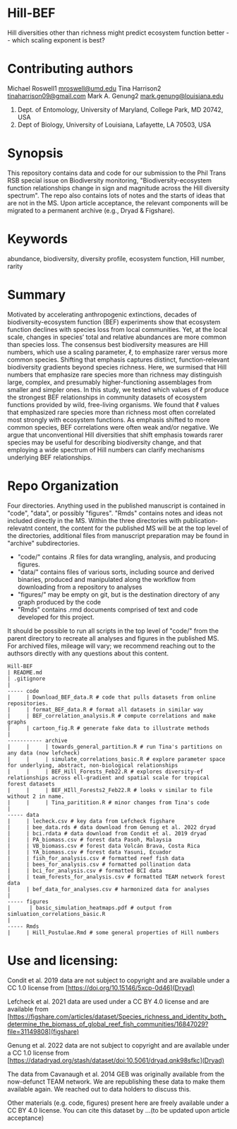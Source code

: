 # Hill-BEF

Hill diversities other than richness might predict ecosystem function better --
which scaling exponent is best?


# Contributing authors

Michael Roswell1 mroswell@umd.edu
Tina Harrison2 tinaharrison09@gmail.com
Mark A. Genung2  mark.genung@louisiana.edu

1. Dept. of Entomology, University of Maryland, College Park, MD 20742, USA
1. Dept of Biology, University of Louisiana, Lafayette, LA 70503, USA


# Synopsis 

This repository contains data and code for our submission to the Phil Trans RSB
special issue on Biodiversity monitoring, "Biodiversity-ecosystem function
relationships change in sign and magnitude across the Hill diversity spectrum".
The repo also contains lots of notes and the starts of ideas that are not in the
MS. Upon article acceptance, the relevant components will be migrated to a
permanent archive (e.g., Dryad & Figshare).

# Keywords 
abundance, biodiversity, diversity profile, ecosystem function, Hill number,
rarity

# Summary 
Motivated by accelerating anthropogenic extinctions, decades of
biodiversity-ecosystem function (BEF) experiments show that ecosystem function
declines with species loss from local communities. Yet, at the local scale,
changes in species’ total and relative abundances are more common than species
loss. The consensus best biodiversity measures are Hill numbers, which use a
scaling parameter, ℓ, to emphasize rarer versus more common species. Shifting
that emphasis captures distinct, function-relevant biodiversity gradients beyond
species richness. Here, we surmised that Hill numbers that emphasize rare
species more than richness may distinguish large, complex, and presumably
higher-functioning assemblages from smaller and simpler ones. In this study, we
tested which values of ℓ produce the strongest BEF relationships in community
datasets of ecosystem functions provided by wild, free-living organisms. We
found that ℓ values that emphasized rare species more than richness most often
correlated most strongly with ecosystem functions. As emphasis shifted to more
common species, BEF correlations were often weak and/or negative. We argue that
unconventional Hill diversities that shift emphasis towards rarer species may be
useful for describing biodiversity change, and that employing a wide spectrum of
Hill numbers can clarify mechanisms underlying BEF relationships.


# Repo Organization

Four directories. Anything used in the published manuscript is contained in
"code", "data", or possibly "figures". "Rmds" contains notes and ideas not
included directly in the MS. Within the three directories with
publication-relevatnt content, the content for the published MS will be at the
top level of the directories, additional files from manuscript preparation may
be found in "archive" subdirectories.
- "code/" contains .R files for data wrangling, analysis, and producing figures. 
- "data/" contains files of various sorts, including source and derived
binaries, produced and manipulated along the workflow from downloading from a
repository to analyses
- "figures/" may be empty on git, but is the destination directory of any graph
produced by the code
- "Rmds" contains .rmd documents comprised of text and code developed for this
project. 

It should be possible to run all scripts in the top level of "code/" from the
parent directory to recreate all analyses and figures in the published MS. For
archived files, mileage will vary; we recommend reaching out to the authsors
directly with any questions about this content.


```
Hill-BEF
| README.md
| .gitignore
|
----- code
|     | Download_BEF_data.R # code that pulls datasets from online repositories. 
|     | format_BEF_data.R # format all datasets in similar way
|     | BEF_correlation_analysis.R # compute correlations and make graphs
|     | cartoon_fig.R # generate fake data to illustrate methods
|
----------- archive
|     |     | towards_general_partition.R # run Tina's partitions on any data (now lefcheck)
|     |     | simulate_correlations_basic.R # explore parameter space for underlying, abstract, non-biological relationships
|     |     | BEF_Hill_Forests_Feb22.R # explores diversity-ef relationships across ell-gradient and spatial scale for tropical forest datasets
|     |     | BEF_HIll_Forests2_Feb22.R # looks v similar to file without 2 in name. 
|     |     | Tina_paritition.R # minor changes from Tina's code
| 
----- data 
|     | lecheck.csv # key data from Lefcheck figshare
|     | bee_data.rds # data download from Genung et al. 2022 dryad
|     | bci.rdata # data download from Condit et al. 2019 dryad
|     | PA_biomass.csv # forest data Pasoh, Malaysia
|     | VB_biomass.csv # forest data Volcán Brava, Costa Rica
|     | YA_biomass.csv # forest data Yasuni, Ecuador
|     | fish_for_analysis.csv # formatted reef fish data
|     | bees_for_analysis.csv # formatted pollination data
|     | bci_for_analysis.csv # formatted BCI data
|     | team_forests_for_analysis.csv # formatted TEAM network forest data
|     | bef_data_for_analyses.csv # harmonized data for analyses
|
----- figures
|      | basic_simulation_heatmaps.pdf # output from simluation_correlations_basic.R
|
----- Rmds
|     | Hill_Postulae.Rmd # some general properties of Hill numbers

```

# Use and licensing: 
Condit et al. 2019 data are not subject to copyright and are available under a
CC 1.0 license from [https://doi.org/10.15146/5xcp-0d46](Dryad)

Lefcheck et al. 2021 data are used under a CC BY 4.0 license and are available
from
[https://figshare.com/articles/dataset/Species_richness_and_identity_both_determine_the_biomass_of_global_reef_fish_communities/16847029?file=31149808](figshare)

Genung et al. 2022 data are not subject to copyright and are available under a
CC 1.0 license from
[https://datadryad.org/stash/dataset/doi:10.5061/dryad.qnk98sfkc](Dryad)

The data from Cavanaugh et al. 2014 GEB was originally available from the
now-defunct TEAM network. We are republishing these data to make them available
again. We reached out to data holders to discuss this.

Other materials (e.g. code, figures) present here are freely available under a
CC BY 4.0 license. You can cite this dataset by ...(to be updated upon article 
acceptance)






